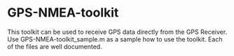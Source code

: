# GPS-NMEA-toolkit

This toolkit can be used to receive GPS data directly from the GPS Receiver. Use GPS-NMEA-toolkit_sample.m as a sample how to use the toolkit. Each of the files are well documented.
